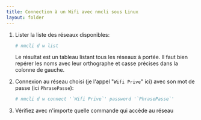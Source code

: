 ```yaml
---
title: Connection à un Wifi avec nmcli sous Linux
layout: folder
---
```


1. Lister la liste des réseaux disponibles:
   ```bash
   # nmcli d w list
   ```

   Le résultat est un tableau listant tous les réseaux à portée. Il faut
   bien repérer les noms avec leur orthographe et casse précises dans la colonne de gauche.
2. Connexion au réseau choisi (je l'appel "`Wifi Prive`" ici) avec son mot
   de passe (ici `PhrasePasse`):
   ```bash
   # nmcli d w connect '`Wifi Prive`' password '`PhrasePasse`'
   ```
3. Vérifiez avec n'importe quelle commande qui accède au réseau

